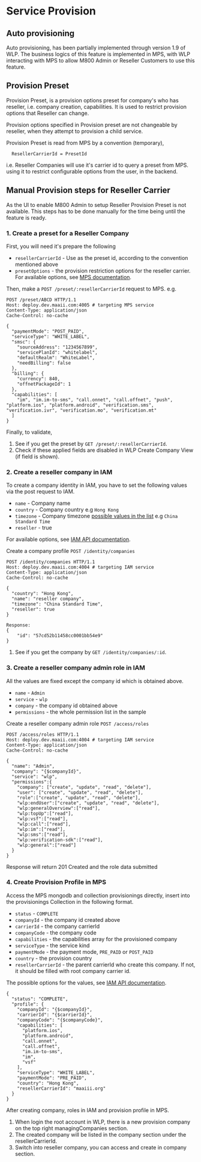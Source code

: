 # Service Provision

## Auto provisioning

Auto provisioning, has been partially implemented through version 1.9 of WLP. The
business logics of this feature is implemented in MPS, with WLP interacting with
MPS to allow M800 Admin or Reseller Customers to use this feature.

## Provision Preset

Provision Preset, is a provision options preset for company's who has reseller, i.e.
company creation, capabilities. It is used to restrict provision options that
Reseller can change.

Provision options specified in Provision preset are not changeable by reseller,
when they attempt to provision a child service.

Provision Preset is read from MPS by a convention (temporary),
```
  ResellerCarrierId = PresetId
```
i.e. Reseller Companies will use it's carrier id to query a preset from MPS. using
it to restrict configurable options from the user, in the backend.

## Manual Provision steps for Reseller Carrier

As the UI to enable M800 Admin to setup Reseller Provision Preset is not available.
This steps has to be done manually for the time being until the feature is ready.

### 1. Create a preset for a Reseller Company

First, you will need it's prepare the following

* `resellerCarrierId` - Use as the preset id, according to the convention mentioned above
* `presetOptions` - the provision restriction options for the reseller carrier.
For available options, see [MPS documentation](http://deploy.dev.maaii.com:9080/maaii-provisioning-service/latest/).

Then, make a `POST /preset/:resellerCarrierId` request to MPS. e.g.

```
POST /preset/ABCD HTTP/1.1
Host: deploy.dev.maaii.com:4005 # targeting MPS service
Content-Type: application/json
Cache-Control: no-cache

{
  "paymentMode": "POST_PAID",
  "serviceType": "WHITE_LABEL",
  "smsc": {
    "sourceAddress": "1234567899",
    "servicePlanId": "whitelabel",
    "defaultRealm": "WhiteLabel",
    "needBilling": false
  },
  "billing": {
    "currency": 840,
    "offnetPackageId": 1
  },
  "capabilities": [
    "im", "im.im-to-sms", "call.onnet", "call.offnet", "push", "platform.ios", "platform.android", "verification.sms", "verification.ivr", "verification.mo", "verification.mt"
  ]
}
```

Finally, to validate,
1. See if you get the preset by `GET /preset/:resellerCarrierId`.
2. Check if these applied fields are disabled in WLP Create Company View (if field is shown).


### 2. Create a reseller company in IAM

To create a company identity in IAM, you have to set the following values via the post request to IAM.
* `name` - Company name
* `country` - Company country e.g `Hong Kong`
* `timezone` - Company timezone [possible values in the list](https://github.com/dmfilipenko/timezones.json/blob/master/timezones.json) e.g `China Standard Time`
* `reseller` - true

For available options, see [IAM API documentation](http://deploy.dev.maaii.com:9080/maaii-identity-access-mgmt/api/latest/#api-company-PostCompany).

Create a company profile `POST /identity/companies`

```
POST /identity/companies HTTP/1.1
Host: deploy.dev.maaii.com:4004 # targeting IAM service
Content-Type: application/json
Cache-Control: no-cache

{
  "country": "Hong Kong",
  "name": "reseller company",
  "timezone": "China Standard Time",
  "reseller": true
}
```

```
Response:
{
    "id": "57cd52b11458cc0001bb54e9"
}
```

1. See if you get the company by `GET /identity/companies/:id`.

### 3. Create a reseller company admin role in IAM

All the values are fixed except the company id which is obtained above.

* `name` - `Admin`
* `service` - `wlp`
* `company` - the company id obtained above
* `permissions` - the whole permission list in the sample

Create a reseller company admin role `POST /access/roles`

```
POST /access/roles HTTP/1.1
Host: deploy.dev.maaii.com:4004 # targeting IAM service
Content-Type: application/json
Cache-Control: no-cache

{
  "name": "Admin",
  "company": "{$companyId}",
  "service": "wlp",
  "permissions":{
    "company": ["create", "update", "read", "delete"],
    "user": ["create", "update", "read", "delete"],
    "role":["create", "update", "read", "delete"],
    "wlp:endUser":["create", "update", "read", "delete"],
    "wlp:generalOverview":["read"],
    "wlp:topUp":["read"],
    "wlp:vsf":["read"],
    "wlp:call":["read"],
    "wlp:im":["read"],
    "wlp:sms":["read"],
    "wlp:verification-sdk":["read"],
    "wlp:general":["read"]
  }
}
```
Response will return 201 Created and the role data submitted

### 4. Create Provision Profile in MPS

Access the MPS mongodb and collection provisionings directly, insert into the provisionings Collection in the following format.

* `status` - `COMPLETE`
* `companyId` - the company id created above
* `carrierId` - the company carrierId
* `companyCode` - the company code
* `capabilities` - the capabilities array for the provisioned company
* `serviceType` - the service kind
* `paymentMode` - the payment mode, `PRE_PAID` or `POST_PAID`
* `country` - the provision country
* `resellerCarrierId` - the parent carrierId who create this company. If not, it should be filled with root company carrier id.

The possible options for the values, see [IAM API documentation](http://deploy.dev.maaii.com:9080/maaii-identity-access-mgmt/api/latest/#api-company-PostCompany).

```
{
  "status": "COMPLETE",
  "profile": {
    "companyId": "{$companyId}",
    "carrierId": "{$carrierId}",
    "companyCode": "{$companyCode}",
    "capabilities": [
      "platform.ios",
      "platform.android",
      "call.onnet",
      "call.offnet",
      "im.im-to-sms",
      "im",
      "vsf"
    ],
    "serviceType": "WHITE_LABEL",
    "paymentMode": "PRE_PAID",
    "country": "Hong Kong",
    "resellerCarrierId": "maaiii.org"
  }
}
```

After creating company, roles in IAM and provision profile in MPS.

1. When login the root account in WLP, there is a new provision company on the top right managingCompanies section.
2. The created company will be listed in the company section under the resellerCarrierId.
3. Switch into reseller company, you can access and create in company section.
